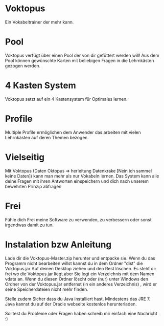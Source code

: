 # Voktopus
Ein Vokabeltrainer der mehr kann. 

# Pool
Voktopus verfügt über einen Pool der von dir gefüttert werden will!
Aus dem Pool können gewünschte Karten mit beliebigen Fragen in die Lehrnkästen gezogen werden.

# 4 Kasten System
Voktopus setzt auf ein 4 Kastensystem für Optimales lernen.

# Profile
Multiple Profile ermöglichen dem Anwender das arbeiten mit vielen Lehrnkästen auf deren Themen bezogen.

# Vielseitig
Mit Voktopus (Daten Oktopus => herleitung Datenkrake [Nein ich sammel keine Daten]) kann man mehr 
als nur Vokabeln lernen. Das System kann alle deine Fragen mit ihren Antworten einspeichern und dich
nach unserem bewehrten Prinzip abfragen

# Frei
Fühle dich Frei meine Software zu verwenden, zu verbessern oder sonst irgendwas damit zu tun.

# Instalation bzw Anleitung
Lade dir die Voktopus<Version>-Master.zip herunter und entpacke sie.
Wenn du das Programm nicht bearbeiten willst kannst du in dem Ordner "dist" die Voktopus.jar
Auf deinen Desktop ziehen und den Rest löschen.
Es steht dir frei wo die Voktopus.jar liegt aber Sie legt ein Verzeichnis mit dem Namen vdata an.
Wenn du diesen Ordner löscht oder (nur) unter Windows den Ordner von der Voktopus.jar entfernst (in ein anderes Verzeichnis)
, wird er seine Speicherdateien nicht mehr finden.

Stelle zudem Sicher dass du Java installiert hast. Mindestens das JRE 7.
Java kannst du auf der Oracle webseite kostenlos herunterladen.

Solltest du Probleme oder Fragen haben schreib mir einfach eine Nachricht :)
